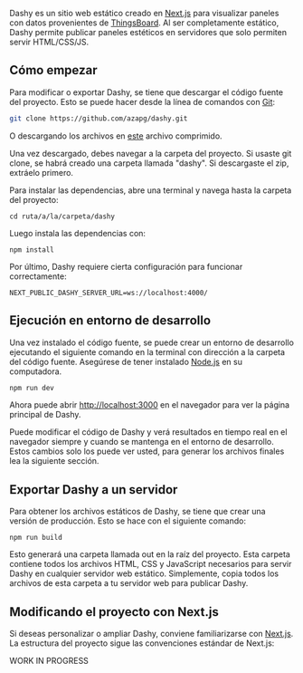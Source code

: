 Dashy es un sitio web estático creado en [Next.js](https://nextjs.org/) para visualizar paneles con datos provenientes de [ThingsBoard](https://thingsboard.io/). Al ser completamente estático, Dashy permite publicar paneles estéticos en servidores que solo permiten servir HTML/CSS/JS.

## Cómo empezar

Para modificar o exportar Dashy, se tiene que descargar el código fuente del proyecto. Esto se puede hacer desde la línea de comandos con [Git](https://git-scm.com/):
```bash
git clone https://github.com/azapg/dashy.git
```

O descargando los archivos en [este](https://github.com/azapg/dashy/archive/refs/heads/main.zip) archivo comprimido.

Una vez descargado, debes navegar a la carpeta del proyecto. Si usaste git clone, se habrá creado una carpeta llamada "dashy". Si descargaste el zip, extráelo primero.

Para instalar las dependencias, abre una terminal y navega hasta la carpeta del proyecto:

```shell
cd ruta/a/la/carpeta/dashy
```

Luego instala las dependencias con: 
```shell
npm install
```

Por último, Dashy requiere cierta configuración para funcionar correctamente:
```env
NEXT_PUBLIC_DASHY_SERVER_URL=ws://localhost:4000/
```

## Ejecución en entorno de desarrollo
Una vez instalado el código fuente, se puede crear un entorno de desarrollo ejecutando el siguiente comando en la terminal con dirección a la carpeta del código fuente. Asegúrese de tener instalado [Node.js](https://nodejs.org/en) en su computadora.

```bash
npm run dev
```

Ahora puede abrir [http://localhost:3000](http://localhost:3000) en el navegador para ver la página principal de Dashy.

Puede modificar el código de Dashy y verá resultados en tiempo real en el navegador siempre y cuando se mantenga en el entorno de desarrollo. Estos cambios solo los puede ver usted, para generar los archivos finales lea la siguiente sección.

## Exportar Dashy a un servidor
Para obtener los archivos estáticos de Dashy, se tiene que crear una versión de producción. Esto se hace con el siguiente comando:
```shell
npm run build
```

Esto generará una carpeta llamada out en la raíz del proyecto. Esta carpeta contiene todos los archivos HTML, CSS y JavaScript necesarios para servir Dashy en cualquier servidor web estático. Simplemente, copia todos los archivos de esta carpeta a tu servidor web para publicar Dashy.

## Modificando el proyecto con Next.js
Si deseas personalizar o ampliar Dashy, conviene familiarizarse con [Next.js](https://nextjs.org/). La estructura del proyecto sigue las convenciones estándar de Next.js:

WORK IN PROGRESS